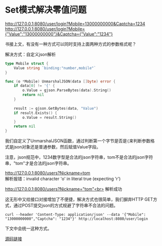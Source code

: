 # Set模式解决零值问题

http://127.0.0.1:8080/user/login?Mobile=13000000000&Captcha=1234
http://127.0.0.1:8080/user/login?Mobile={"Value":"13000000000"}&Captcha={"Value":"1234"}

书接上文，有没有一种方式可以同时支持上面两种方式的参数格式呢？

解决方式：自定义json解析
```go
type Mobile struct {
    Value string `binding:"number,mobile"`
}

func (o *Mobile) UnmarshalJSON(data []byte) error {
    if data[0] != '{' {
        o.Value = gjson.ParseBytes(data).String()
        return nil
    }
    
    result := gjson.GetBytes(data, "Value")
    if result.Exists() {
        o.Value = result.String()
    }
    return nil
}
```
我们自定义了UnmarshalJSON函数，通过判断第一个字节是否是`{`来判断参数格式是json对象还是普通参数，然后赋值Value字段。

注意，json规范中，1234数字型是合法的json字符串，tom不是合法的json字符串，"tom"才是合法的json字符串。

http://127.0.0.1:8080/users?Nickname=tom<br>
解析报错：invalid character 'o' in literal true (expecting 'r')

http://127.0.0.1:8080/users?Nickname="tom"<br>
解析成功

这无形中又给接口对接增加了不便捷，解决方式也很简单，我们摒弃HTTP GET方式，通过POST提交json的方式规避了字符串不合法的问题。
```
curl --header 'Content-Type: application/json' --data '{"Mobile": "13000000000","Captcha": "1234"}' http://localhost:8080/user/login
```

下文中会统一这种方式。

[源码链接](../chapter3)








